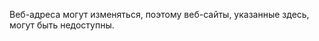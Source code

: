 Веб-адреса могут изменяться, поэтому веб-сайты, указанные здесь, могут быть недоступны.

<!--HONumber=May16_HO2-->



